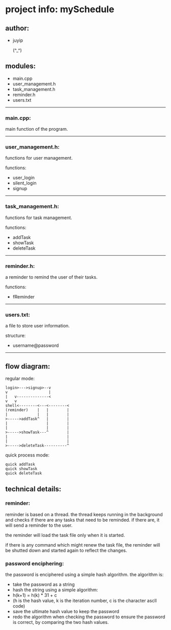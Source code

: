 # project info: mySchedule

## author:
- juyip

    (^_^)

## modules:
- main.cpp
- user_management.h
- task_management.h
- reminder.h
- users.txt

***
### main.cpp:
main function of the program.

***
### user_management.h:
functions for user management.

functions:
- user_login
- silent_login
- signup

***
### task_management.h:
functions for task management.

functions:
- addTask
- showTask
- deleteTask

***
### reminder.h:
a reminder to remind the user of their tasks.

functions:
- fReminder

***
### users.txt:
a file to store user information.

structure:
- username@password

***
## flow diagram:
regular mode:
```
login>--->signup>--v
v                  |
|   v--------------<
v   v               
shell<--------<---<--------<
(reminder)    |   |        |
|             |   |        |
>----->addTask^   |        |
|                 |        |
|                 |        |
>----->showTask---^        |
|                          |
|                          |
>----->deleteTask----------^
```

quick process mode:
```
quick addTask
quick showTask
quick deleteTask
```

## technical details:
### reminder:
reminder is based on a thread. the thread keeps running in the background and checks if there are any tasks that need to be reminded. if there are, it will send a reminder to the user.

the reminder will load the task file only when it is started.

if there is any command which might renew the task file, the reminder will be shutted down and started again to reflect the changes.

### password enciphering:
the password is enciphered using a simple hash algorithm. the algorithm is:
- take the password as a string
- hash the string using a simple algorithm:
- h(k+1) = h(k) * 31 + c
- (h is the hash value, k is the iteration number, c is the character ascll code)
- save the ultimate hash value to keep the password
- redo the algorithm when checking the password to ensure the password is correct, by comparing the two hash values.